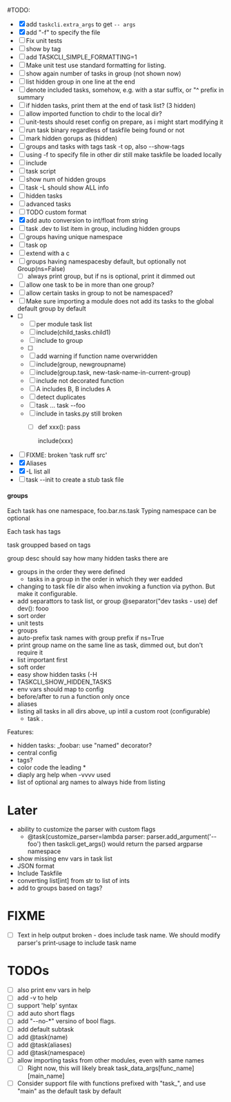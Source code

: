 #TODO:
- [x] add `taskcli.extra_args` to get `-- args`
- [x] add "-f" to specify the file
- [ ] Fix unit tests
- [ ] show by tag
- [ ] add TASKCLI_SIMPLE_FORMATTING=1
- [ ] Make unit test use standard formatting for listing.
- [ ] show again number of tasks in group (not shown now)
- [ ] list hidden group in one line at the end
- [ ] denote included tasks, somehow, e.g. with a star suffix, or "^ prefix in summary
- [ ] if hidden tasks, print them at the end of task list? (3 hidden)
- [ ] allow imported function to chdir to the local dir?
- [ ] unit-tests should reset config on prepare, as i might start modifying it
- [ ] run task binary regardless of taskfile being found or not
- [ ] mark hidden gorups as (hidden)
- [ ] groups and tasks with tags  task -t op, also --show-tags
- [ ] using -f to specify file in other dir still make taskfile be loaded locally
- [ ] include
- [ ] task script
- [ ] show num of hidden groups
- [ ] task -L should show ALL info
- [ ] hidden tasks
- [ ] advanced tasks
- [ ] TODO custom format
- [x] add auto conversion to int/float from string
- [ ] task .dev   to list item in group, including hidden groups
- [ ] groups having unique namespace
- [ ] task op
- [ ] extend with a c
- [ ] groups having namespacesby default, but optionally not  Group(ns=False)
  - [ ] always print group, but if ns is optional, print it dimmed out
- [ ] allow one task to be in more than one group?
- [ ] allow certain tasks in group to not be namespaced?
- [ ] Make sure importing a module does not add its tasks to the global default group by default
- [ ]
  - [ ] per module task list
  - [ ] include(child_tasks.child1)
  - [ ] include to group
  - [ ]
  - [ ] add warning if function name overwridden
  - [ ] include(group, newgroupname)
  - [ ] include(group.task, new-task-name-in-current-group)
  - [ ] include not decorated function
  - [ ] A includes B, B includes A
  - [ ] detect duplicates
  - [ ] task ... task --foo
  - [ ] include in tasks.py still broken
    - [ ] def xxx():
            pass

        include(xxx)
- [ ] FIXME: broken 'task ruff src'
- [x] Aliases
- [x] -L list all
- [ ] task --init <filename> to create a stub task file
#### groups

Each task has one namespace,
foo.bar.ns.task
Typing namespace can be optional

Each task has tags

task groupped based on tags

group desc should say how many hidden tasks there are




- groups in the order they were defined
  - tasks in a group in the order in which they wer eadded
- changing to task file dir also when invoking a function via python. But make it configurable.
- add separattors to task list, or group
  @separator("dev tasks - use)
  def dev():
    fooo
- sort order
- unit tests
- groups
- auto-prefix task names with group prefix if ns=True
- print group name on the same line as task, dimmed out, but don't require it
- list important first
- soft order
- easy show hidden tasks (-H
- TASKCLI_SHOW_HIDDEN_TASKS
- env vars should map to config
- before/after to run a function only once
- aliases
- listing all tasks in all dirs above, up intil a custom root (configurable)
  - task .

Features:
- hidden tasks: _foobar: use "named" decorator?
- central config
- tags?
- color code the leading *
- diaply arg help when -vvvv used
- list of optional arg names to always hide from listing


# Later
- ability to customize the parser with custom flags
  - @task(customize_parser=lambda parser: parser.add_argument('--foo')
    then taskcli.get_args() would return the parsed argparse namespace
- show missing env vars in task list
- JSON format
- Include Taskfile
- converting list[int] from str to list of ints
- add to groups based on tags?

# FIXME
- [ ] Text in help output broken - does include task name. We should modify parser's print-usage to include task name

# TODOs
- [ ] also print env vars in help
- [ ] add -v to help
- [ ] support 'help' syntax
- [ ] add auto short flags
- [ ] add "--no-*" versino of bool flags.
- [ ] add default subtask
- [ ] add @task(name)
- [ ] add @task(aliases)
- [ ] add @task(namespace)
- [ ] allow importing tasks from other modules, even with same names
  - [ ] Right now, this will likely break task_data_args[func_name][main_name]
- [ ] Consider support file with functions prefixed with "task_", and use "main" as the default task by default